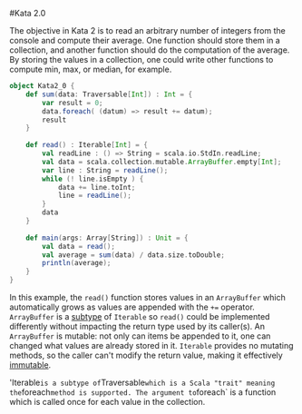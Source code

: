 #Kata 2.0

The objective in Kata 2 is to read an arbitrary number of integers from the console and compute their average.
One function should store them in a collection, and another function should do the computation of the average.
By storing the values in a collection, one could write other functions to compute min, max, or median, for example.

```scala
object Kata2_0 {
    def sum(data: Traversable[Int]) : Int = {
        var result = 0;
        data.foreach( (datum) => result += datum);
        result
    }
    
    def read() : Iterable[Int] = {
        val readLine : () => String = scala.io.StdIn.readLine;
        val data = scala.collection.mutable.ArrayBuffer.empty[Int];
        var line : String = readLine();
        while (! line.isEmpty ) {
            data += line.toInt;
            line = readLine();
        }
        data 
    }
    
    def main(args: Array[String]) : Unit = {
        val data = read();
        val average = sum(data) / data.size.toDouble;
        println(average);   
    }
}
```

In this example, the `read()` function stores values in an `ArrayBuffer` which automatically grows as values are appended
with the `+=` operator. `ArrayBuffer` is a [subtype](https://en.wikipedia.org/wiki/Subtyping)
of `Iterable` so `read()` could be implemented differently without
impacting the return type used by its caller(s). An `ArrayBuffer` is mutable: not only can items be appended to it, one can
changed what values are already stored in it. `Iterable` provides no mutating methods, so the caller can't modify the return
value, making it effectively [immutable](https://en.wikipedia.org/wiki/Immutable_object).

'Iterable` is a subtype of `Traversable` which is a Scala "trait" meaning the `foreach` method is supported.
The argument to `foreach` is a function which is called once for each value in the collection.

